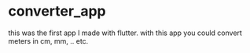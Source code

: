 # converter_app
this was the first app I made with flutter. with this app you could convert meters in cm, mm, .. etc.
